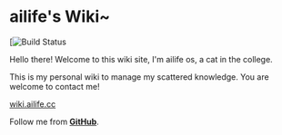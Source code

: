 # ailife's Wiki~

[![Build Status](https://nav.aisk.cc/assets/images/bt.png)

Hello there! Welcome to this wiki site, I'm ailife os, a cat in the college.

This is my personal wiki to manage my scattered knowledge. You are welcome to contact me!

[wiki.ailife.cc](http://wiki.ailife.cc)

Follow me from [**GitHub**](https://github.com/Stack-Baize).
